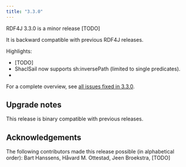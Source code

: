 ```yaml
---
title: "3.3.0"
---
```

RDF4J 3.3.0 is a minor release [TODO]

It is backward compatible with previous RDF4J releases.

Highlights:

- [TODO]
- ShaclSail now supports sh:inversePath (limited to single predicates).
-

For a complete overview, see [all issues fixed in 3.3.0](https://github.com/eclipse/rdf4j/milestone/51?closed=1).

## Upgrade notes 

This release is binary compatible with previous releases. 

## Acknowledgements

The following contributors made this release possible (in alphabetical order): Bart Hanssens, Håvard M. Ottestad, Jeen Broekstra, [TODO]
